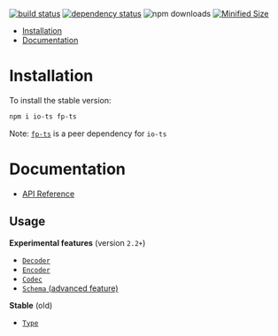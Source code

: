 [![build status](https://img.shields.io/travis/gcanti/io-ts/master.svg?style=flat-square)](https://travis-ci.org/gcanti/io-ts)
[![dependency status](https://img.shields.io/david/gcanti/io-ts.svg?style=flat-square)](https://david-dm.org/gcanti/io-ts)
![npm downloads](https://img.shields.io/npm/dm/io-ts.svg)
[![Minified Size](https://badgen.net/bundlephobia/minzip/io-ts)](https://bundlephobia.com/result?p=io-ts)

<!-- START doctoc generated TOC please keep comment here to allow auto update -->
<!-- DON'T EDIT THIS SECTION, INSTEAD RE-RUN doctoc TO UPDATE -->

- [Installation](#installation)
- [Documentation](#documentation)

<!-- END doctoc generated TOC please keep comment here to allow auto update -->

# Installation

To install the stable version:

```sh
npm i io-ts fp-ts
```

Note: [`fp-ts`](https://github.com/gcanti/fp-ts) is a peer dependency for `io-ts`

# Documentation

- [API Reference](https://gcanti.github.io/io-ts/modules/)

## Usage

**Experimental features** (version `2.2+`)

- [`Decoder`](Decoder.md)
- [`Encoder`](Encoder.md)
- [`Codec`](Codec.md)
- [`Schema` (advanced feature)](Schema.md)

**Stable** (old)

- [`Type`](Type.md)
